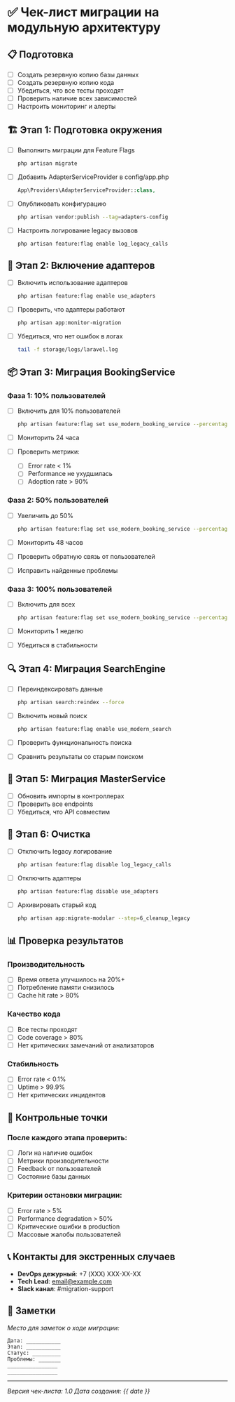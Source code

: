 # ✅ Чек-лист миграции на модульную архитектуру

## 📋 Подготовка

- [ ] Создать резервную копию базы данных
- [ ] Создать резервную копию кода
- [ ] Убедиться, что все тесты проходят
- [ ] Проверить наличие всех зависимостей
- [ ] Настроить мониторинг и алерты

## 🏗️ Этап 1: Подготовка окружения

- [ ] Выполнить миграции для Feature Flags
  ```bash
  php artisan migrate
  ```

- [ ] Добавить AdapterServiceProvider в config/app.php
  ```php
  App\Providers\AdapterServiceProvider::class,
  ```

- [ ] Опубликовать конфигурацию
  ```bash
  php artisan vendor:publish --tag=adapters-config
  ```

- [ ] Настроить логирование legacy вызовов
  ```bash
  php artisan feature:flag enable log_legacy_calls
  ```

## 🔄 Этап 2: Включение адаптеров

- [ ] Включить использование адаптеров
  ```bash
  php artisan feature:flag enable use_adapters
  ```

- [ ] Проверить, что адаптеры работают
  ```bash
  php artisan app:monitor-migration
  ```

- [ ] Убедиться, что нет ошибок в логах
  ```bash
  tail -f storage/logs/laravel.log
  ```

## 📦 Этап 3: Миграция BookingService

### Фаза 1: 10% пользователей
- [ ] Включить для 10% пользователей
  ```bash
  php artisan feature:flag set use_modern_booking_service --percentage=10
  ```

- [ ] Мониторить 24 часа
- [ ] Проверить метрики:
  - [ ] Error rate < 1%
  - [ ] Performance не ухудшилась
  - [ ] Adoption rate > 90%

### Фаза 2: 50% пользователей
- [ ] Увеличить до 50%
  ```bash
  php artisan feature:flag set use_modern_booking_service --percentage=50
  ```

- [ ] Мониторить 48 часов
- [ ] Проверить обратную связь от пользователей
- [ ] Исправить найденные проблемы

### Фаза 3: 100% пользователей
- [ ] Включить для всех
  ```bash
  php artisan feature:flag set use_modern_booking_service --percentage=100
  ```

- [ ] Мониторить 1 неделю
- [ ] Убедиться в стабильности

## 🔍 Этап 4: Миграция SearchEngine

- [ ] Переиндексировать данные
  ```bash
  php artisan search:reindex --force
  ```

- [ ] Включить новый поиск
  ```bash
  php artisan feature:flag enable use_modern_search
  ```

- [ ] Проверить функциональность поиска
- [ ] Сравнить результаты со старым поиском

## 👤 Этап 5: Миграция MasterService

- [ ] Обновить импорты в контроллерах
- [ ] Проверить все endpoints
- [ ] Убедиться, что API совместим

## 🧹 Этап 6: Очистка

- [ ] Отключить legacy логирование
  ```bash
  php artisan feature:flag disable log_legacy_calls
  ```

- [ ] Отключить адаптеры
  ```bash
  php artisan feature:flag disable use_adapters
  ```

- [ ] Архивировать старый код
  ```bash
  php artisan app:migrate-modular --step=6_cleanup_legacy
  ```

## 📊 Проверка результатов

### Производительность
- [ ] Время ответа улучшилось на 20%+
- [ ] Потребление памяти снизилось
- [ ] Cache hit rate > 80%

### Качество кода
- [ ] Все тесты проходят
- [ ] Code coverage > 80%
- [ ] Нет критических замечаний от анализаторов

### Стабильность
- [ ] Error rate < 0.1%
- [ ] Uptime > 99.9%
- [ ] Нет критических инцидентов

## 🚨 Контрольные точки

### После каждого этапа проверить:
- [ ] Логи на наличие ошибок
- [ ] Метрики производительности
- [ ] Feedback от пользователей
- [ ] Состояние базы данных

### Критерии остановки миграции:
- [ ] Error rate > 5%
- [ ] Performance degradation > 50%
- [ ] Критические ошибки в production
- [ ] Массовые жалобы пользователей

## 📞 Контакты для экстренных случаев

- **DevOps дежурный**: +7 (XXX) XXX-XX-XX
- **Tech Lead**: email@example.com
- **Slack канал**: #migration-support

## 📝 Заметки

_Место для заметок о ходе миграции:_

```
Дата: ___________
Этап: ___________
Статус: _________
Проблемы: _______
________________
________________
```

---

*Версия чек-листа: 1.0*
*Дата создания: {{ date }}*